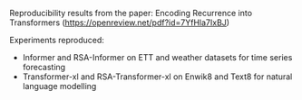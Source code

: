 Reproducibility results from the paper: Encoding Recurrence into Transformers (https://openreview.net/pdf?id=7YfHla7IxBJ)

Experiments reproduced: 
* Informer and RSA-Informer on ETT and weather datasets for time series forecasting
* Transformer-xl and RSA-Transformer-xl on Enwik8 and Text8 for natural language modelling

